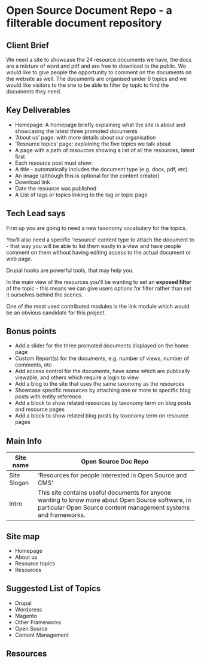 # Open Source Document Repo - a filterable document repository

## Client Brief

We need a site to showcase the 24 resource documents we have, the docs are a mixture of word and pdf and are free to download to the public. We would like to give people the opportunity to comment on the documents on the website as well. The documents are organised under 6 topics and we would like visitors to the site to be able to filter by topic to find the documents they need.

## Key Deliverables

* Homepage: A homepage briefly explaining what the site is about and showcasing the latest three promoted documents
* ‘About us’ page: with more details about our organisation
* ‘Resource topics’ page: explaining the five topics we talk about
* A page with a path of *resources* showing a list of all the resources, latest first
* Each resource post must show:
* A title - automatically includes the document type \(e.g. docx, pdf, etc\)
* An image \(although this is optional for the content creator\)
* Download link
* Date the resource was published
* A List of tags or topics linking to the tag or topic page


## Tech Lead says

First up you are going to need a new taxonomy vocabulary for the topics.

You’ll also need a specific ‘resource’ content type to attach the document to - that way you will be able to list them easily in a view and have people comment on them without having editing access to the actual document or web page.

Drupal hooks are powerful tools, that may help you.

In the main view of the resources you'll be wanting to set an **exposed filter** of the topic - this means we can give users options for filter rather than set it ourselves behind the scenes.

One of the most used contributed modules is the link module which would be an obvious candidate for this project.

## Bonus points

* Add a slider for the three promoted documents displayed on the home page
* Custom Report\(s\) for the documents, e.g. number of views, number of comments, etc
* Add access control for the documents, have some which are publically viewable, and others which require a login to view
* Add a blog to the site that uses the same taxonomy as the resources
* Showcase specific resources by attaching one or more to specific blog posts with entity reference.
* Add a block to show related resources by taxonomy term on blog posts and resource pages
* Add a block to show related blog posts by taxonomy term on resource pages

## Main Info

| Site name | Open Source Doc Repo |
| --- | --- |
| Site Slogan | ‘Resources for people interested in Open Source and CMS’ |
| Intro | This site contains useful documents for anyone wanting to know more about Open Source software, in particular Open Source content management systems and frameworks. |

## Site map

* Homepage
* About us
* Resource topics
* Resources

## Suggested List of Topics

* Drupal
* Wordpress
* Magento
* Other Frameworks
* Open Source
* Content Management

## Resources
